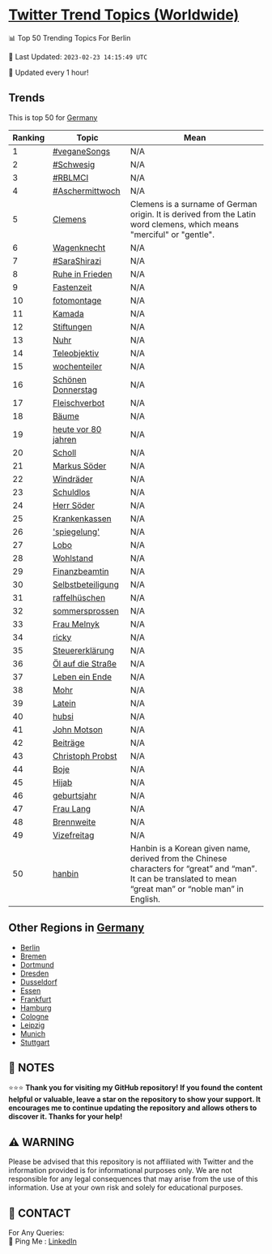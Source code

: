[Twitter Trend Topics (Worldwide)](https://github.com/ErcinDedeoglu/Twitter-Trend-Topics)
==========


📊 Top 50 Trending Topics For Berlin

📆 Last Updated: `2023-02-23 14:15:49 UTC`

🔧 Updated every 1 hour!


## Trends

This is top 50 for [Germany](</Germany>)

| Ranking | Topic | Mean |
| ------- | ------------ | ------------ |
| 1 | [#veganeSongs](http://twitter.com/search?q=%23veganeSongs) | N/A |
| 2 | [#Schwesig](http://twitter.com/search?q=%23Schwesig) | N/A |
| 3 | [#RBLMCI](http://twitter.com/search?q=%23RBLMCI) | N/A |
| 4 | [#Aschermittwoch](http://twitter.com/search?q=%23Aschermittwoch) | N/A |
| 5 | [Clemens](http://twitter.com/search?q=Clemens) | Clemens is a surname of German origin. It is derived from the Latin word clemens, which means "merciful" or "gentle". |
| 6 | [Wagenknecht](http://twitter.com/search?q=Wagenknecht) | N/A |
| 7 | [#SaraShirazi](http://twitter.com/search?q=%23SaraShirazi) | N/A |
| 8 | [Ruhe in Frieden](http://twitter.com/search?q=Ruhe+in+Frieden) | N/A |
| 9 | [Fastenzeit](http://twitter.com/search?q=Fastenzeit) | N/A |
| 10 | [fotomontage](http://twitter.com/search?q=fotomontage) | N/A |
| 11 | [Kamada](http://twitter.com/search?q=Kamada) | N/A |
| 12 | [Stiftungen](http://twitter.com/search?q=Stiftungen) | N/A |
| 13 | [Nuhr](http://twitter.com/search?q=Nuhr) | N/A |
| 14 | [Teleobjektiv](http://twitter.com/search?q=Teleobjektiv) | N/A |
| 15 | [wochenteiler](http://twitter.com/search?q=wochenteiler) | N/A |
| 16 | [Schönen Donnerstag](http://twitter.com/search?q=Sch%c3%b6nen+Donnerstag) | N/A |
| 17 | [Fleischverbot](http://twitter.com/search?q=Fleischverbot) | N/A |
| 18 | [Bäume](http://twitter.com/search?q=B%c3%a4ume) | N/A |
| 19 | [heute vor 80 jahren](http://twitter.com/search?q=heute+vor+80+jahren) | N/A |
| 20 | [Scholl](http://twitter.com/search?q=Scholl) | N/A |
| 21 | [Markus Söder](http://twitter.com/search?q=Markus+S%c3%b6der) | N/A |
| 22 | [Windräder](http://twitter.com/search?q=Windr%c3%a4der) | N/A |
| 23 | [Schuldlos](http://twitter.com/search?q=Schuldlos) | N/A |
| 24 | [Herr Söder](http://twitter.com/search?q=Herr+S%c3%b6der) | N/A |
| 25 | [Krankenkassen](http://twitter.com/search?q=Krankenkassen) | N/A |
| 26 | ['spiegelung'](http://twitter.com/search?q=%27spiegelung%27) | N/A |
| 27 | [Lobo](http://twitter.com/search?q=Lobo) | N/A |
| 28 | [Wohlstand](http://twitter.com/search?q=Wohlstand) | N/A |
| 29 | [Finanzbeamtin](http://twitter.com/search?q=Finanzbeamtin) | N/A |
| 30 | [Selbstbeteiligung](http://twitter.com/search?q=Selbstbeteiligung) | N/A |
| 31 | [raffelhüschen](http://twitter.com/search?q=raffelh%c3%bcschen) | N/A |
| 32 | [sommersprossen](http://twitter.com/search?q=sommersprossen) | N/A |
| 33 | [Frau Melnyk](http://twitter.com/search?q=Frau+Melnyk) | N/A |
| 34 | [ricky](http://twitter.com/search?q=ricky) | N/A |
| 35 | [Steuererklärung](http://twitter.com/search?q=Steuererkl%c3%a4rung) | N/A |
| 36 | [Öl auf die Straße](http://twitter.com/search?q=%c3%96l+auf+die+Stra%c3%9fe) | N/A |
| 37 | [Leben ein Ende](http://twitter.com/search?q=Leben+ein+Ende) | N/A |
| 38 | [Mohr](http://twitter.com/search?q=Mohr) | N/A |
| 39 | [Latein](http://twitter.com/search?q=Latein) | N/A |
| 40 | [hubsi](http://twitter.com/search?q=hubsi) | N/A |
| 41 | [John Motson](http://twitter.com/search?q=John+Motson) | N/A |
| 42 | [Beiträge](http://twitter.com/search?q=Beitr%c3%a4ge) | N/A |
| 43 | [Christoph Probst](http://twitter.com/search?q=Christoph+Probst) | N/A |
| 44 | [Boje](http://twitter.com/search?q=Boje) | N/A |
| 45 | [Hijab](http://twitter.com/search?q=Hijab) | N/A |
| 46 | [geburtsjahr](http://twitter.com/search?q=geburtsjahr) | N/A |
| 47 | [Frau Lang](http://twitter.com/search?q=Frau+Lang) | N/A |
| 48 | [Brennweite](http://twitter.com/search?q=Brennweite) | N/A |
| 49 | [Vizefreitag](http://twitter.com/search?q=Vizefreitag) | N/A |
| 50 | [hanbin](http://twitter.com/search?q=hanbin) | Hanbin is a Korean given name, derived from the Chinese characters for “great” and “man”. It can be translated to mean “great man” or “noble man” in English. |



## Other Regions in [Germany](</Germany>)

* [Berlin](</Germany/Berlin.md>)
* [Bremen](</Germany/Bremen.md>)
* [Dortmund](</Germany/Dortmund.md>)
* [Dresden](</Germany/Dresden.md>)
* [Dusseldorf](</Germany/Dusseldorf.md>)
* [Essen](</Germany/Essen.md>)
* [Frankfurt](</Germany/Frankfurt.md>)
* [Hamburg](</Germany/Hamburg.md>)
* [Cologne](</Germany/Cologne.md>)
* [Leipzig](</Germany/Leipzig.md>)
* [Munich](</Germany/Munich.md>)
* [Stuttgart](</Germany/Stuttgart.md>)



## 📝 NOTES

⭐⭐⭐ **Thank you for visiting my GitHub repository! If you found the content helpful or valuable, leave a star on the repository to show your support. It encourages me to continue updating the repository and allows others to discover it. Thanks for your help!**


## ⚠️ WARNING

Please be advised that this repository is not affiliated with Twitter and the information provided is for informational purposes only. We are not responsible for any legal consequences that may arise from the use of this information. Use at your own risk and solely for educational purposes.


## 📨 CONTACT

 For Any Queries:  
            🏓 Ping Me : [LinkedIn](https://www.linkedin.com/in/ercindedeoglu/)
